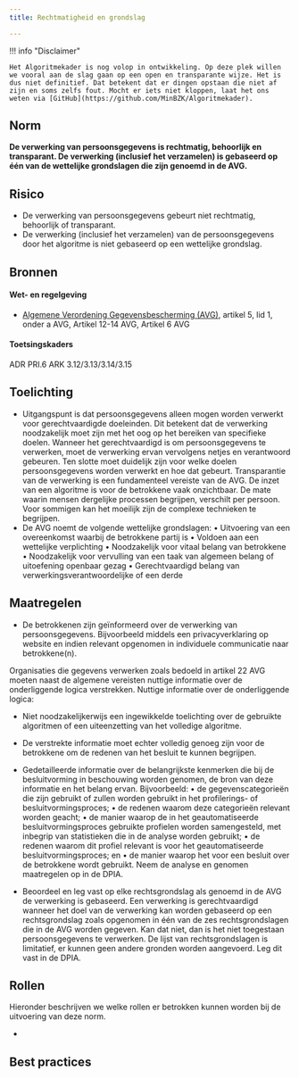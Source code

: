 ```yaml
---
title: Rechtmatigheid en grondslag

---
```


!!! info "Disclaimer"

    Het Algoritmekader is nog volop in ontwikkeling. Op deze plek willen we vooral aan de slag gaan op een open en transparante wijze. Het is dus niet definitief. Dat betekent dat er dingen opstaan die niet af zijn en soms zelfs fout. Mocht er iets niet kloppen, laat het ons weten via [GitHub](https://github.com/MinBZK/Algoritmekader).


## Norm
**De verwerking van persoonsgegevens is rechtmatig, behoorlijk en transparant. De verwerking (inclusief het verzamelen) is gebaseerd op één van de wettelijke grondslagen die zijn genoemd in de AVG.**

## Risico
- De verwerking van persoonsgegevens gebeurt niet rechtmatig, behoorlijk of transparant. 
- De verwerking (inclusief het verzamelen) van de persoonsgegevens door het algoritme is niet gebaseerd op een wettelijke grondslag.

## Bronnen

#### Wet- en regelgeving

- [Algemene Verordening Gegevensbescherming (AVG)](https://eur-lex.europa.eu/legal-content/NL/TXT/HTML/?uri=CELEX:32016R0679&qid=1685451198313), artikel 5, lid 1, onder a AVG, Artikel 12-14 AVG, Artikel 6 AVG

#### Toetsingskaders
ADR PRI.6
ARK 3.12/3.13/3.14/3.15

## Toelichting
- Uitgangspunt is dat persoonsgegevens alleen mogen worden verwerkt voor gerechtvaardigde doeleinden. Dit betekent dat de verwerking noodzakelijk moet zijn met het oog op het bereiken van specifieke doelen. Wanneer het gerechtvaardigd is om persoonsgegevens te verwerken, moet de verwerking ervan vervolgens netjes en verantwoord gebeuren. Ten slotte moet duidelijk zijn voor welke doelen persoonsgegevens worden verwerkt en hoe dat gebeurt. Transparantie van de verwerking is een fundamenteel vereiste van de AVG. De inzet van een algoritme is voor de betrokkene vaak onzichtbaar. De mate waarin mensen dergelijke processen begrijpen, verschilt per persoon. Voor sommigen kan het moeilijk zijn de complexe technieken te begrijpen.
- De AVG noemt de volgende wettelijke grondslagen: 
•	Uitvoering van een overeenkomst waarbij de betrokkene partij is
•	Voldoen aan een wettelijke verplichting
•	Noodzakelijk voor vitaal belang van betrokkene
•	Noodzakelijk voor vervulling van een taak van algemeen belang of uitoefening openbaar gezag
•	Gerechtvaardigd belang van verwerkingsverantwoordelijke of een derde

## Maatregelen
- De betrokkenen zijn geïnformeerd over de verwerking van persoonsgegevens. Bijvoorbeeld middels een privacyverklaring op website en indien relevant opgenomen in individuele communicatie naar betrokkene(n).

Organisaties die gegevens verwerken zoals bedoeld in artikel 22 AVG moeten naast de algemene vereisten nuttige informatie over de onderliggende logica verstrekken. Nuttige informatie over de onderliggende logica:
- Niet noodzakelijkerwijs een ingewikkelde toelichting over de gebruikte algoritmen of een 
uiteenzetting van het volledige algoritme. 
- De verstrekte informatie moet echter volledig genoeg zijn voor de betrokkene om de redenen van het besluit te kunnen begrijpen.
- Gedetailleerde informatie over de belangrijkste kenmerken die bij de besluitvorming in 
beschouwing worden genomen, de bron van deze informatie en het belang ervan.
Bijvoorbeeld:
• de gegevenscategorieën die zijn gebruikt of zullen worden gebruikt in het profilerings- of 
besluitvormingsproces;
• de redenen waarom deze categorieën relevant worden geacht; 
• de manier waarop de in het geautomatiseerde 
besluitvormingsproces gebruikte profielen worden samengesteld, met inbegrip van statistieken die in de analyse worden gebruikt;
• de redenen waarom dit profiel relevant 
is voor het geautomatiseerde besluitvormingsproces; en
• de manier waarop het voor een besluit over de betrokkene wordt gebruikt.
Neem de analyse en genomen maatregelen op in de DPIA. 

- Beoordeel en leg vast op elke rechtsgrondslag als genoemd in de AVG de verwerking is gebaseerd. 
Een verwerking is gerechtvaardigd wanneer het doel van de verwerking kan worden gebaseerd op een rechtsgrondslag zoals opgenomen in 
één van de zes rechtsgrondslagen die in de AVG worden gegeven. Kan dat niet, dan is het niet toegestaan persoonsgegevens te verwerken. De lijst van rechtsgrondslagen is limitatief, er kunnen geen andere gronden worden aangevoerd.
Leg dit vast in de DPIA. 


## Rollen
Hieronder beschrijven we welke rollen er betrokken kunnen worden bij de uitvoering van deze norm. 

-

## Best practices
